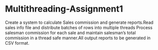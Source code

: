 # Multithreading-Assignment1
Create a system to calculate Sales commission and generate reports.Read sales info file and distribute batches of rows into multiple threads  Process salesman commission for each sale and maintain salesman’s total commission in a thread safe manner.All output reports to be generated in CSV format.
